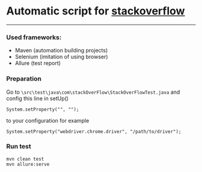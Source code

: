 # Automatic script for [stackoverflow](https://stackoverflow.com)
***
### Used frameworks:
* Maven (automation building projects)
* Selenium (imitation of using browser)
* Allure (test report)

### Preparation
Go to ```\src\test\java\com\stackOverFlow\StackOverFlowTest.java```
and config this line in setUp() 
```
System.setProperty("", "");
``` 
to your configuration
for example
```
System.setProperty("webdriver.chrome.driver", "/path/to/driver");
```
### Run test
```
mvn clean test
mvn allure:serve
```
